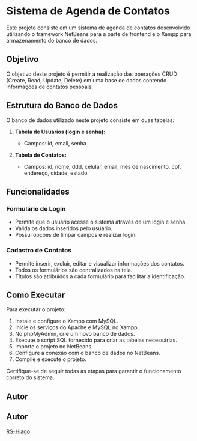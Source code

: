 # Sistema de Agenda de Contatos

Este projeto consiste em um sistema de agenda de contatos desenvolvido utilizando o framework NetBeans para a parte de frontend e o Xampp para armazenamento do banco de dados.

## Objetivo

O objetivo deste projeto é permitir a realização das operações CRUD (Create, Read, Update, Delete) em uma base de dados contendo informações de contatos pessoais.

## Estrutura do Banco de Dados

O banco de dados utilizado neste projeto consiste em duas tabelas:

1. **Tabela de Usuários (login e senha):**
   - Campos: id, email, senha

2. **Tabela de Contatos:**
   - Campos: id, nome, ddd, celular, email, mês de nascimento, cpf, endereço, cidade, estado

## Funcionalidades

### Formulário de Login
- Permite que o usuário acesse o sistema através de um login e senha.
- Valida os dados inseridos pelo usuário.
- Possui opções de limpar campos e realizar login.

### Cadastro de Contatos
- Permite inserir, excluir, editar e visualizar informações dos contatos.
- Todos os formulários são centralizados na tela.
- Títulos são atribuídos a cada formulário para facilitar a identificação.

## Como Executar

Para executar o projeto:

1. Instale e configure o Xampp com MySQL.
2. Inicie os serviços do Apache e MySQL no Xampp.
3. No phpMyAdmin, crie um novo banco de dados.
4. Execute o script SQL fornecido para criar as tabelas necessárias.
5. Importe o projeto no NetBeans.
6. Configure a conexão com o banco de dados no NetBeans.
7. Compile e execute o projeto.

Certifique-se de seguir todas as etapas para garantir o funcionamento correto do sistema.

## Autor

## Autor

[RS-Hiago](https://github.com/RS-Hiago)

